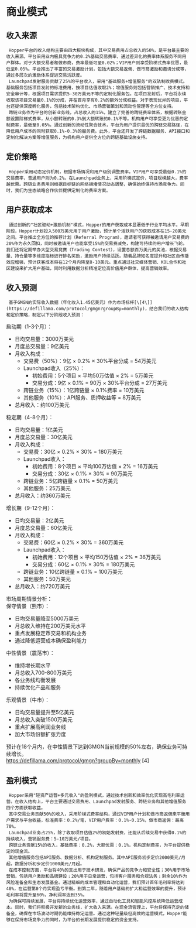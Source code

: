 # 商业模式

## **收入来源**

```
 Hopper平台的收入结构主要由四大板块构成，其中交易费用占总收入的50%，是平台最主要的收入来源。平台采用业内极具竞争力的0.2%基础交易费率，通过差异化的费率体系服务不同用户群体。对于大额交易者和做市商，费率最低可至0.02%；VIP用户则享受阶梯式费率优惠，最低至0.05%。平台推出了丰富的交易激励计划，包括大额交易返佣、做市商激励和邀请分成等，通过多层次的激励体系促进交易活跃度。  
 Launchpad发射服务贡献了25%的平台收入，采用"基础服务+增值服务"的双轨制收费模式。基础服务包括项目发射的标准费用，按项目估值收取2%；增值服务则包括营销推广、技术支持和安全审计等，根据项目需求提供5-30万美元不等的定制化服务包。在项目发射后，平台将永续收取该项目交易量0.1%的分成，并在首月享有0.2%的额外分成权益。对于表现优异的项目，平台还提供深度孵化服务，包括技术架构优化、市场营销策划和流动性管理等全方位支持。  
 跨链业务作为平台的创新业务线，占总收入的15%，建立了完善的跨链费率体系，根据转账金额设置阶梯式费率，从小额转账的0.3%到大额转账的0.1%不等。机构用户可享受更为优惠的定制费率，最低至0.05%。通过创新的流动性聚合技术，平台为用户提供最优的跨链交易路径，在降低用户成本的同时获取0.1%-0.3%的服务费。此外，平台还开发了跨链数据服务、API接口和定制化解决方案等增值服务，为机构用户提供全方位的跨链基础设施支持。      
```

## **定价策略**

```
 Hopper采用动态定价机制，根据市场情况和用户级别调整费率。VIP用户可享受最低0.1%的交易费率，普通用户则为0.2%。在Launchpad业务上，采用阶梯式定价，项目规模越大，费率越优惠。跨链业务费用则根据目标链的网络拥堵情况动态调整，确保始终保持市场竞争力。同时，我们为生态战略合作伙伴提供定制化的费率方案。  
```

## **用户获取成本**

```
 通过创新的"社区驱动+激励机制"模式，Hopper的用户获取成本显著低于行业平均水平。早期阶段，Hopper计划投入500万美元用于用户激励，预计单个活跃用户的获取成本在15-20美元之间。平台推出全方位的推荐计划（Referral Program），邀请者可获得被邀请用户交易费的20%作为永久回扣，同时被邀请用户也能享受15%的交易费减免，构建可持续的用户增长飞轮。我们还将定期举办大型交易竞赛（Trading Contest），设置总额百万美元的奖池，根据交易量、持仓量等多维度指标进行排名奖励，激励用户持续活跃。随着品牌知名度提升和社区自传播效应增强，预计获客成本将在12个月内降至8-10美元。重点通过社交媒体营销、KOL合作和社区建设来扩大用户基础，同时利用数据分析精准定位高价值用户群体，提高营销效率。
```

## **收入预测**

```
 基于GMGN的实际收入数据（年化收入1.45亿美元）作为市场标杆[\[4\]](https://defillama.com/protocol/gmgn?groupBy=monthly)，结合我们的收入结构和定价策略，制定以下分阶段收入预测：  
```

启动期（1-3个月）：

* 日均交易量：3000万美元
* 月度总交易量：9亿美元
* 月收入构成：
  * 交易费（50%）：9亿 × 0.2% × 30%平台分成 = 54万美元
  * Launchpad收入（25%）：
    * 初始费用：5个项目 × 平均50万估值 × 2% = 5万美元
    * 交易分成：9亿 × 0.1% = 90万 × 30%平台分成 = 27万美元
  * 跨链业务（15%）：1亿跨链量 × 0.1%费率 = 10万美元
  * 其他服务（10%）：API服务、质押收益等 = 8万美元
* 总月收入：约100万美元

稳定期（4-8个月）：

* 日均交易量：1亿美元
* 月度总交易量：30亿美元
* 月收入构成：
  * 交易费：30亿 × 0.2% × 30% = 180万美元
  * Launchpad收入：
    * 初始费用：8个项目 × 平均100万估值 × 2% = 16万美元
    * 交易分成：30亿 × 0.1% × 30% = 90万美元
  * 跨链业务：5亿跨链量 × 0.1% = 50万美元
  * 其他服务：25万美元
* 总月收入：约360万美元

增长期（9-12个月）：

* 日均交易量：2亿美元
* 月度总交易量：60亿美元
* 月收入构成：
  * 交易费：60亿 × 0.2% × 30% = 360万美元
  * Launchpad收入：
    * 初始费用：12个项目 × 平均150万估值 × 2% = 36万美元
    * 交易分成：60亿 × 0.1% × 30% = 180万美元
  * 跨链业务：10亿跨链量 × 0.1% = 100万美元
  * 其他服务：50万美元
* 总月收入：约720万美元

市场周期情景分析：\
保守情景（熊市）：

* 日均交易量降至5000万美元
* 月总收入维持在200万美元水平
* 重点发展稳定币交易和机构业务
* 通过降低运营成本确保盈利能力

中性情景（震荡市）：

* 维持增长期水平
* 月总收入700-800万美元
* 各业务线均衡发展
* 持续优化产品和服务

乐观情景（牛市）：

* 日均交易量提升至5亿美元
* 月总收入突破1500万美元
* 重点扩展高利润业务线
* 加大市场份额扩张力度

预计在18个月内，在中性情景下达到GMGN当前规模的50%左右，确保业务可持续增长。\
https://defillama.com/protocol/gmgn?groupBy=monthly \[4]

## **盈利模式**

```
 Hopper采用"轻资产运营+多元收入"的盈利模式，通过技术创新和效率优化实现高毛利率运营。在收入结构上，平台主要通过交易费用、Launchpad发射服务、跨链业务和其他增值服务四个方面获取收益。  
 其中交易业务贡献50%的收入，采用阶梯式费率结构，通过VIP用户计划和做市商返佣来平衡用户需求与平台收益，标准费率：0.2%/笔，VIP用户费率：0.1%-0.15%，做市商返佣：最高70%。  
 Launchpad业务占25%，除了收取项目估值2%的初始发射费，还能从后续交易中获得0.1%的持续收入，营销服务费：5-10万美元/项目。  
 跨链业务贡献15%的收入，基础费率：0.2%，大额优惠：0.1%，机构定制费率，为平台提供稳定的现金流。  
 其他增值服务包括API服务、数据分析、机构定制服务。其中API服务初步定价2000美元/月起，数据分析初步定价1000美元/月起。  
 在成本控制方面，平台将40%的支出用于技术研发，确保产品的竞争力和安全性；30%用于市场营销，包括用户激励和品牌建设；20%用于日常运营，包括客户服务和合规法务；剩余10%作为风险准备金和生态发展基金。通过精细的成本管理和自动化运营，我们预计首年毛利率将达到40%，在运营第8个月实现盈亏平衡。到第二年，随着用户基础的扩大和运营效率的提升，预计毛利率将提升至60%，净利润率达到35%。  
 为确保可持续发展，平台将持续优化运营效率，通过自动化工具和智能风控系统降低运营成本。同时，我们将积极开发新的业务线，扩大收入来源。在现金流管理上，平台将保持充足的储备金，确保在市场波动时期仍能维持稳定运营。通过这种轻量级但高效的运营模式，Hopper能够在保持市场竞争力的同时，为平台的长期发展提供稳定的资金支持。  
```
